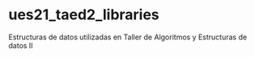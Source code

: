 # ues21_taed2_libraries
Estructuras de datos utilizadas en Taller de Algoritmos y Estructuras de datos II
